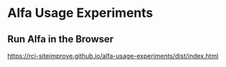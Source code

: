 # Alfa Usage Experiments

## Run Alfa in the Browser
https://rcj-siteimprove.github.io/alfa-usage-experiments/dist/index.html

